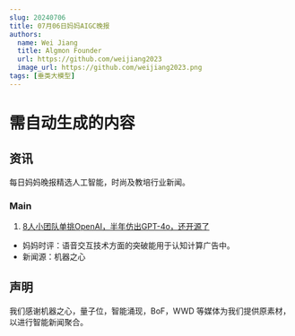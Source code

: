 ```yaml
---
slug: 20240706
title: 07月06日妈妈AIGC晚报
authors:
  name: Wei Jiang
  title: Algmon Founder
  url: https://github.com/weijiang2023
  image_url: https://github.com/weijiang2023.png
tags: [垂类大模型]
---
```


# 需自动生成的内容

## 资讯

每日妈妈晚报精选人工智能，时尚及教培行业新闻。

### Main

1. [8人小团队单挑OpenAI，半年仿出GPT-4o，还开源了](https://mp.weixin.qq.com/s/EGxa1OFfJ0ePceYLwKihwg)

- 妈妈时评：语音交互技术方面的突破能用于认知计算广告中。
- 新闻源：机器之心

## 声明

我们感谢机器之心，量子位，智能涌现，BoF，WWD 等媒体为我们提供原素材，以进行智能新闻聚合。
